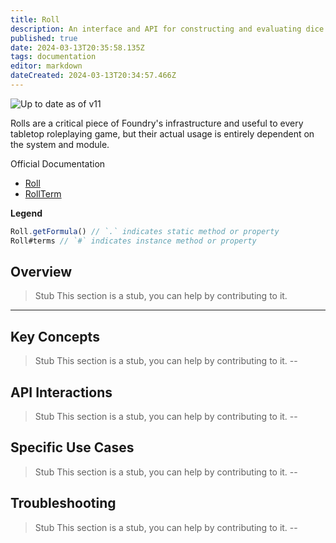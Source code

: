 ```yaml
---
title: Roll
description: An interface and API for constructing and evaluating dice rolls. 
published: true
date: 2024-03-13T20:35:58.135Z
tags: documentation
editor: markdown
dateCreated: 2024-03-13T20:34:57.466Z
---
```


![Up to date as of v11](https://img.shields.io/badge/FoundryVTT-v11-informational)

Rolls are a critical piece of Foundry's infrastructure and useful to every tabletop roleplaying game, but their actual usage is entirely dependent on the system and module.

Official Documentation
- [Roll](https://foundryvtt.com/api/classes/client.Roll.html)
- [RollTerm](https://foundryvtt.com/api/classes/client.RollTerm.html)

**Legend**
```js
Roll.getFormula() // `.` indicates static method or property
Roll#terms // `#` indicates instance method or property
```
  
## Overview
> Stub
> This section is a stub, you can help by contributing to it.
---
## Key Concepts
> Stub
> This section is a stub, you can help by contributing to it.
--
## API Interactions
> Stub
> This section is a stub, you can help by contributing to it.
--
## Specific Use Cases
> Stub
> This section is a stub, you can help by contributing to it.
--
## Troubleshooting
> Stub
> This section is a stub, you can help by contributing to it.
--